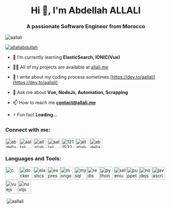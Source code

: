 <h1 align="center">Hi 👋, I'm Abdellah ALLALI</h1>
<h3 align="center">A passionate Software Engineer from Morocco</h3>

<p align="left"> <img src="https://komarev.com/ghpvc/?username=aallali&label=Profile%20views&color=0e75b6&style=flat" alt="aallali" /> </p>

<p align="left"> <a href="https://twitter.com/allaliabdullah" target="blank"><img src="https://img.shields.io/twitter/follow/allaliabdullah?logo=twitter&style=for-the-badge" alt="allaliabdullah" /></a> </p>

- 🌱 I’m currently learning **ElasticSearch, IONIC(Vue)**

- 👨‍💻 All of my projects are available at [allali.me](allali.me)

- 📝 I write about my coding process sometimes [https://dev.to/aallali](https://dev.to/aallali)

- 💬 Ask me about **Vue, NodeJs, Automation, Scrapping**

- 📫 How to reach me **contact@allali.me**

- ⚡ Fun fact **Loading...**

<h3 align="left">Connect with me:</h3>
<p align="left">
<a href="https://codepen.io/abdellah-allali" target="blank"><img align="center" src="https://cdn.jsdelivr.net/npm/simple-icons@3.0.1/icons/codepen.svg" alt="abdellah-allali" height="30" width="40" /></a>
<a href="https://dev.to/aallali" target="blank"><img align="center" src="https://cdn.jsdelivr.net/npm/simple-icons@3.0.1/icons/dev-dot-to.svg" alt="aallali" height="30" width="40" /></a>
<a href="https://twitter.com/allaliabdullah" target="blank"><img align="center" src="https://cdn.jsdelivr.net/npm/simple-icons@3.0.1/icons/twitter.svg" alt="allaliabdullah" height="30" width="40" /></a>
<a href="https://linkedin.com/in/aallali" target="blank"><img align="center" src="https://cdn.jsdelivr.net/npm/simple-icons@3.0.1/icons/linkedin.svg" alt="aallali" height="30" width="40" /></a>
<a href="https://stackoverflow.com/users/12115325" target="blank"><img align="center" src="https://cdn.jsdelivr.net/npm/simple-icons@3.0.1/icons/stackoverflow.svg" alt="12115325" height="30" width="40" /></a>
<a href="https://fb.com/allaliabdullah" target="blank"><img align="center" src="https://cdn.jsdelivr.net/npm/simple-icons@3.0.1/icons/facebook.svg" alt="allaliabdullah" height="30" width="40" /></a>
<a href="https://instagram.com/abdellahallali" target="blank"><img align="center" src="https://cdn.jsdelivr.net/npm/simple-icons@3.0.1/icons/instagram.svg" alt="abdellahallali" height="30" width="40" /></a>
</p>

<h3 align="left">Languages and Tools:</h3>
<p align="left"><a href="https://www.cprogramming.com/" target="_blank" rel="noopener"><img src="https://devicons.github.io/devicon/devicon.git/icons/c/c-original.svg" alt="c" width="40" height="40" /></a> <a href="https://www.docker.com/" target="_blank" rel="noopener"> <img src="https://devicons.github.io/devicon/devicon.git/icons/docker/docker-original-wordmark.svg" alt="docker" width="40" height="40" /></a> <a href="https://www.elastic.co" target="_blank" rel="noopener"> <img src="https://www.vectorlogo.zone/logos/elastic/elastic-icon.svg" alt="elasticsearch" width="40" height="40" /></a> <a href="https://expressjs.com" target="_blank" rel="noopener"> <img src="https://devicons.github.io/devicon/devicon.git/icons/express/express-original-wordmark.svg" alt="express" width="40" height="40" /></a><a href="https://www.mongodb.com/" target="_blank" rel="noopener"><img src="https://devicons.github.io/devicon/devicon.git/icons/mongodb/mongodb-original-wordmark.svg" alt="mongodb" width="40" height="40" /></a> <a href="https://www.mysql.com/" target="_blank" rel="noopener"> <img src="https://devicons.github.io/devicon/devicon.git/icons/mysql/mysql-original-wordmark.svg" alt="mysql" width="40" height="40" /></a><a href="https://redis.io" target="_blank" rel="noopener"><img src="https://devicons.github.io/devicon/devicon.git/icons/redis/redis-original-wordmark.svg" alt="redis" width="40" height="40" /></a><a href="https://www.python.org" target="_blank" rel="noopener"><img src="https://devicons.github.io/devicon/devicon.git/icons/python/python-original.svg" alt="python" width="40" height="40" /></a> <a href="https://www.selenium.dev" target="_blank" rel="noopener"> <img src="https://raw.githubusercontent.com/detain/svg-logos/780f25886640cef088af994181646db2f6b1a3f8/svg/selenium-logo.svg" alt="selenium" width="40" height="40" /></a><a href="https://github.com/puppeteer/puppeteer" target="_blank" rel="noopener"><img src="https://www.vectorlogo.zone/logos/pptrdev/pptrdev-official.svg" alt="puppeteer" width="40" height="40" /></a><a href="https://nodejs.org" target="_blank" rel="noopener"><img src="https://devicons.github.io/devicon/devicon.git/icons/nodejs/nodejs-original-wordmark.svg" alt="nodejs" width="40" height="40" /></a><a href="https://developer.mozilla.org/en-US/docs/Web/JavaScript" target="_blank" rel="noopener"><img src="https://devicons.github.io/devicon/devicon.git/icons/javascript/javascript-original.svg" alt="javascript" width="40" height="40" /></a> <a href="https://vuejs.org/" target="_blank" rel="noopener"><img src="https://devicons.github.io/devicon/devicon.git/icons/vuejs/vuejs-original-wordmark.svg" alt="vuejs" width="40" height="40" /></a><a href="https://nuxtjs.org/" target="_blank" rel="noopener"><img src="https://www.vectorlogo.zone/logos/nuxtjs/nuxtjs-icon.svg" alt="nuxtjs" width="40" height="40" /></a></p>

<p>&nbsp;<img align="center" src="https://github-readme-stats.vercel.app/api?username=aallali&show_icons=true&locale=en" alt="aallali" /></p>
